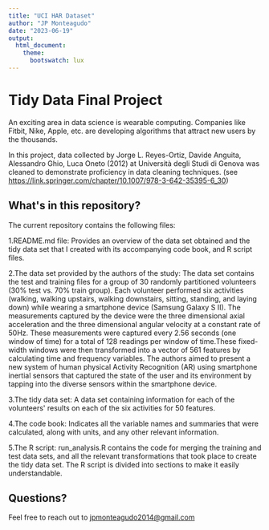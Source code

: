 ```yaml
---
title: "UCI HAR Dataset"
author: "JP Monteagudo"
date: "2023-06-19"
output: 
  html_document:
    theme:
      bootswatch: lux
---
```



# Tidy Data Final Project

An exciting area in data science is wearable computing. Companies like Fitbit, Nike, Apple, etc. are developing algorithms that attract new users by the thousands. 

In this project,  data collected by Jorge L. Reyes-Ortiz, Davide Anguita, Alessandro Ghio, Luca Oneto (2012) at Università degli Studi di Genova was cleaned to demonstrate proficiency in data cleaning techniques. (see <https://link.springer.com/chapter/10.1007/978-3-642-35395-6_30>)  

## What's in this repository?  

The current repository contains the following files:  

1.README.md file: Provides an overview of the data set obtained and the tidy data set that I created with its accompanying code book, and R script files.  

2.The data set provided by the authors of the study: The data set contains the test and training files for a group of 30 randomly partitioned volunteers (30% test vs. 70% train group). Each volunteer performed six activities (walking, walking upstairs, walking downstairs, sitting, standing, and laying down) while wearing a smartphone device (Samsung Galaxy S II). The measurements captured by the device were the three dimensional axial acceleration and the three dimensional angular velocity at a constant rate of 50Hz. These measurements were captured every 2.56 seconds (one window of time) for a total of 128 readings per window of time.These fixed-width windows were then transformed into a vector of 561 features by calculating time and frequency variables.  The authors aimed to present a new system of human physical Activity Recognition (AR) using smartphone inertial sensors that captured the state of the user and its environment by tapping into the diverse sensors within the smartphone device. 

3.The tidy data set: A data set containing information for each of the volunteers' results on each of the six activities for 50 features. 

4.The code book: Indicates all the variable names and summaries that were calculated, along with units, and any other relevant information.    

5.The R script: run_analysis.R contains the code for merging the training and test data sets, and all the relevant transformations that took place to create the tidy data set. The R script is divided into sections to make it easily understandable.  




## Questions?
Feel free to reach out to jpmonteagudo2014@gmail.com




